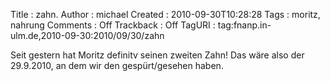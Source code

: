 Title     : zahn.
Author    : michael
Created   : 2010-09-30T10:28:28
Tags      : moritz, nahrung
Comments  : Off
Trackback : Off
TagURI    : tag:fnanp.in-ulm.de,2010-09-30:2010/09/30/zahn

Seit gestern hat Moritz definitv seinen zweiten Zahn! Das wäre also der
29.9.2010, an dem wir den gespürt/gesehen haben.
